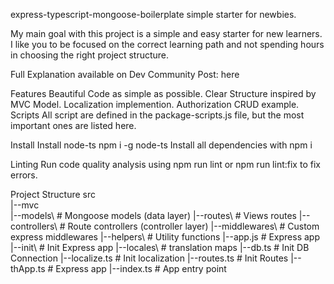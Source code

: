express-typescript-mongoose-boilerplate
simple starter for newbies.

My main goal with this project is a simple and easy starter for new learners. I like you to be focused on the correct learning path and not spending hours in choosing the right project structure.

Full Explanation available on Dev Community Post: here

Features
Beautiful Code as simple as possible.
Clear Structure inspired by MVC Model.
Localization implemention.
Authorization CRUD example.
Scripts
All script are defined in the package-scripts.js file, but the most important ones are listed here.

Install
Install node-ts npm i -g node-ts Install all dependencies with npm i

Linting
Run code quality analysis using npm run lint or npm run lint:fix to fix errors.

Project Structure
src\
    |--mvc  
        |--models\              # Mongoose models (data layer)
        |--routes\              # Views routes
        |--controllers\         # Route controllers (controller layer)
        |--middlewares\         # Custom express middlewares
    |--helpers\             # Utility functions
    |--app.js               # Express app
    |--init\                # Init Express app
        |--locales\             # translation maps
        |--db.ts                # Init DB Connection
        |--localize.ts          # Init localization
        |--routes.ts            # Init Routes
        |--thApp.ts             # Express app
|--index.ts             # App entry point